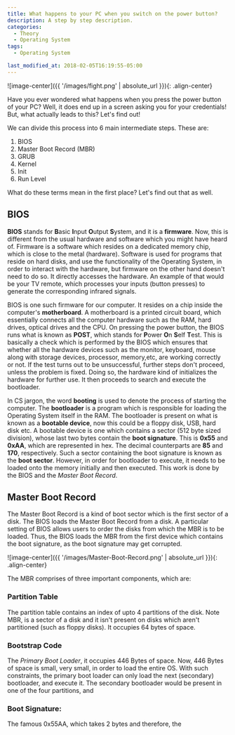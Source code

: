 ```yaml
---
title: What happens to your PC when you switch on the power button?
description: A step by step description.
categories:
  - Theory
  - Operating System
tags:
  - Operating System

last_modified_at: 2018-02-05T16:19:55-05:00
---
```


![image-center]({{ '/images/fight.png' | absolute_url }}){: .align-center}

Have you ever wondered what happens when you press the power button of your PC? Well, it does end up in a screen asking you for your credentials! But, what actually leads to this? Let's find out!

We can divide this process into 6 main intermediate steps. These are:

1. BIOS
2. Master Boot Record (MBR)
3. GRUB
4. Kernel
5. Init
6. Run Level

What do these terms mean in the first place? Let's find out that as well.

## BIOS

**BIOS** stands for **B**asic **I**nput **O**utput **S**ystem, and it is a **firmware**. Now, this is different from the usual hardware and software which you might have heard of. Firmware is a software which resides on a dedicated memory chip, which is close to the metal (hardware). Software is used for programs that reside on hard disks, and use the functionality of the Operating System, in order to interact with the hardware, but firmware on the other hand doesn't need to do so. It directly accesses the hardware. An example of that would be your TV remote, which processes your inputs (button presses) to generate the corresponding infrared signals.

BIOS is one such firmware for our computer. It resides on a chip inside the computer's **motherboard**. A motherboard is a printed circuit board, which essentially connects all the computer hardware such as the RAM, hard drives, optical drives and the CPU. On pressing the power button, the BIOS runs what is known as **POST**, which stands for **P**ower **O**n **S**elf **T**est. This is basically a check which is performed by the BIOS which ensures that whether all the hardware devices such as the monitor, keyboard, mouse along with storage devices, processor, memory,etc, are working correctly or not. If the test turns out to be unsuccessful, further steps don't proceed, unless the problem is fixed. Doing so, the hardware kind of initializes the hardware for further use. It then proceeds to search and execute the bootloader.

In CS jargon, the word **booting** is used to denote the process of starting the computer. The **bootloader** is a program which is responsible for loading the Operating System itself in the RAM. The bootloader is present on what is known as a **bootable device**, now this could be a floppy disk, USB, hard disk etc. A bootable device is one which contains a sector (512 byte sized division), whose last two bytes contain the **boot signature**. This is **0x55** and **0xAA**, which are represented in hex. The decimal counterparts are **85** and **170**, respectively. Such a sector containing the boot signature is known as the **boot sector**. However, in order for bootloader to execute, it needs to be loaded onto the memory initially and then executed. This work is done by the BIOS and the *Master Boot Record*. 

## Master Boot Record

The Master Boot Record is a kind of boot sector which is the first sector of a disk. The BIOS loads the Master Boot Record from a disk. A particular setting of BIOS allows users to order the disks from which the MBR is to be loaded. Thus, the BIOS loads the MBR from the first device which contains the boot signature, as the boot signature may get corrupted. 

![image-center]({{ '/images/Master-Boot-Record.png' | absolute_url }}){: .align-center}

The MBR comprises of three important components, which are:

### Partition Table

The partition table contains an index of upto 4 partitions of the disk. Note MBR, is a sector of a disk and it isn't present on disks which aren't partitioned (such as floppy disks). It occupies 64 bytes of space.


### Bootstrap Code

The *Primary Boot Loader*, it occupies 446 Bytes of space. Now, 446 Bytes of space is small, very small, in order to load the entire OS. With such constraints, the primary boot loader can only load the next (secondary) bootloader, and execute it. The secondary bootloader would be present in one of the four partitions, and 


### Boot Signature:

The famous 0x55AA, which takes 2 bytes and therefore, the 








